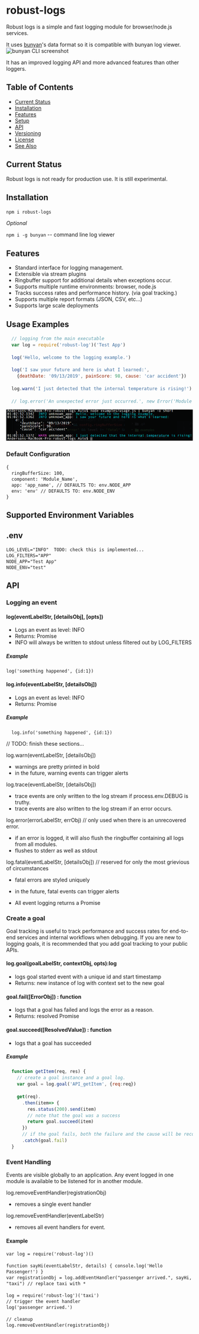 # robust-logs

Robust logs is a simple and fast logging module for browser/node.js services.

It uses [bunyan](https://github.com/trentm/node-bunyan)'s data format so it is compatible with
bunyan log viewer. ![bunyan CLI screenshot](https://raw.github.com/trentm/node-bunyan/master/tools/screenshot1.png)

It has an improved logging API and more advanced features than other loggers.

## Table of Contents

<!-- toc -->

- [Current Status](#current-status)
- [Installation](#installation)
- [Features](#features)
- [Setup](#setup)
- [API](#api)
- [Versioning](#versioning)
- [License](#license)
- [See Also](#see-also)

<!-- tocstop -->

## Current Status

Robust logs is not ready for production use.  It is still experimental.

## Installation

`npm i robust-logs`

*Optional*

`npm i -g bunyan` -- command line log viewer

## Features

- Standard interface for logging management.  
- Extensible via stream plugins
- Ringbuffer support for additional details when exceptions occur.
- Supports multiple runtime environments: browser, node.js
- Tracks success rates and performance history. (via goal tracking.)
- Supports multiple report formats (JSON, CSV, etc...)
- Supports large scale deployments

## Usage Examples


``` javascript
  // logging from the main executable
  var log = require('robust-log')('Test App')

  log('Hello, welcome to the logging example.')

  log('I saw your future and here is what I learned:',
    {deathDate: '09/13/2019', painScore: 98, cause: 'car accident'})

  log.warn('I just detected that the internal temperature is rising!')

  // log.error('An unexpected error just occurred.', new Error('Module Overheated.'))

```

![Console Output](assets/usage-example-1.png)


### Default Configuration

    {
      ringBufferSize: 100,
      component: 'Module_Name',
      app: 'app_name', // DEFAULTS TO: env.NODE_APP
      env: 'env' // DEFAULTS TO: env.NODE_ENV
    }

## Supported Environment Variables

.env
---
    LOG_LEVEL="INFO"  TODO: check this is implemented...
    LOG_FILTERS="APP"
    NODE_APP="Test App"
    NODE_ENV="test"

## API

### Logging an event

#### log(eventLabelStr, [detailsObj], [opts])

  - Logs an event as level: INFO
  - Returns: Promise
  - INFO will always be written to stdout unless filtered out by LOG_FILTERS

##### Example

    log('something happened', {id:1})

#### log.info(eventLabelStr, [detailsObj])

  - Logs an event as level: INFO
  - Returns: Promise

##### Example

      log.info('something happened', {id:1})

// TODO: finish these sections...

log.warn(eventLabelStr, [detailsObj])
  - warnings are pretty printed in bold
  - in the future, warning events can trigger alerts

log.trace(eventLabelStr, [detailsObj])
  - trace events are only written to the log stream if process.env.DEBUG is truthy.
  - trace events are also written to the log stream if an error occurs.

log.error(errorLabelStr, errObj)  // only used when there is an unrecovered error.
  - if an error is logged, it will also flush the ringbuffer containing all logs from all modules.
  - flushes to stderr as well as stdout


log.fatal(eventLabelStr, [detailsObj])  // reserved for only the most grievious of circumstances
  - fatal errors are styled uniquely
  - in the future, fatal events can trigger alerts

- All event logging returns a Promise

### Create a goal

Goal tracking is useful to track performance and success rates for end-to-end services
and internal workflows when debugging.  If you are new to logging goals, it is recommended
that you add goal tracking to your public APIs.  

#### log.goal(goalLabelStr, contextObj, opts):log

  - logs goal started event with a unique id and start timestamp
  - Returns: new instance of log with context set to the new goal

#### goal.fail([ErrorObj]) : function<Promise>

  - logs that a goal has failed and logs the error as a reason.
  - Returns: resolved Promise

#### goal.succeed([ResolvedValue]) : function<Promise>

  - logs that a goal has succeeded

##### Example

``` javascript
  function getItem(req, res) {
    // create a goal instance and a goal log.
    var goal = log.goal('API_getItem', {req:req})

    get(req).
      .then(item=> {
        res.status(200).send(item)
        // note that the goal was a success
        return goal.succeed(item)
      })
      // if the goal fails, both the failure and the cause will be recorded in the logs.
      .catch(goal.fail)
  }
```

### Event Handling

Events are visible globally to an application.  Any event logged in one module is available to be listened for in another module.  

log.removeEventHandler(registrationObj)
  - removes a single event handler

log.removeEventHandler(eventLabelStr)
  - removes all event handlers for event.

#### Example

    var log = require('robust-log')()

    function sayHi(eventLabelStr, details) { console.log('Hello Passenger!') }
    var registrationObj = log.addEventHandler("passenger arrived.", sayHi, "taxi") // replace taxi with *

    log = require('robust-log')('taxi')
    // trigger the event handler
    log('passenger arrived.')

    // cleanup
    log.removeEventHandler(registrationObj)
